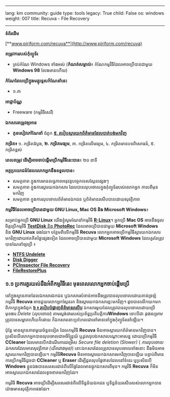 

---

lang: km
community: guide
type: tools
legacy: True
child: False
os: windows
weight: 007
title: Recuva - File Recovery

---

**ទំព័រដើម**

[**www.piriform.com/recuva**](http://www.piriform.com/recuva)
			
**តម្រូវការរបស់កុំព្យូទ័រ**

- គ្រប់កំណែ Windows ទាំងអស់ (**កំណត់សម្គាល់**៖ កំណែកម្មវិធីដែលអាចប្រើបានជាមួយ **Windows 98** លែងមានហើយ)

**កំណែដែលប្រើក្នុងមគ្គុទ្ទេសក៍ណែនាំនេះ**

- ១.៣

**អាជ្ញាប័ណ្ណ**

- Freeware (កម្មវិធីសេរី)

**ឯកសារតម្រូវឲ្យអាន**

- **កូនសៀវភៅណែនាំ** ជំពូក [**៥. របៀបស្តារយកព័ត៌មានដែលបាត់បង់មកវិញ**](/km/chapter-5)

**កម្រិត៖** ១. កម្រិតដំបូង, **២. កម្រិតមធ្យម**, ៣. កម្រិតលើមធ្យម, ៤. កម្រិតមានបទពិសោធន៍, ៥. កម្រិតខ្ពស់

**ពេលតម្រូវ ដើម្បីអាចចាប់ផ្តើមប្រើកម្មវិធីនេះបាន**៖ ២០ នាទី

**អត្ថប្រយោជន៍ដែលលោកអ្នកនឹងទទួលបាន**៖

- សមត្ថភាព ក្នុងការមានលទ្ធភាពអនុវត្តបច្ចេកទេសស្កែនផ្សេងៗ
- សមត្ថភាព ក្នុងការស្តារយកឯកសារ ដែលបានលុបចោលក្នុងកុំព្យូទ័ររបស់លោកអ្នក កាលពីមុនមកវិញ
- សមត្ថភាព ក្នុងការលុបចោលព័ត៌មានឯកជន ឬព័ត៌មានរសើបបានដោយសុវត្ថិភាព

**កម្មវិធីដែលអាចប្រើបានជាមួយ GNU Linux, Mac OS និង Microsoft Windows**៖

សម្រាប់អ្នកប្រើ **GNU Linux** យើងខ្ញុំសូមណែនាំកម្មវិធី [**R-Linux**](http://www.r-tt.com/data_recovery_linux/)។
អ្នកប្រើ **Mac OS** អាចនឹងចូលចិត្តប្រើកម្មវិធី [**TestDisk** និង **PhotoRec**](http://www.cgsecurity.org/) ដែលអាចប្រើបានជាមួយ **Microsoft Windows** និង **GNU Linux** ផងដែរ។
បន្ថែមពីលើកម្មវិធី **Recuva** លោកអ្នកអាចប្រើកម្មវិធីស្តារយកឯកសារមកវិញដោយឥតគិតថ្លៃផ្សេងទៀត ដែលអាចប្រើបានជាមួយ **Microsoft Windows** ដែលគួរតែត្រូវបានណែនាំឲ្យប្រើ ៖

- [**NTFS Undelete**](http://ntfsundelete.com/)
- [**Disk Digger**](http://diskdigger.org/)
- [**PCInspector File Recovery**](http://www.pcinspector.de/Default.htm?language=1)
- [**FileRestorePlus**](http://undeleteplus.com/)

### ១.១ ប្រការគួរយល់ដឹងអំពីកម្មវិធីនេះ មុនពេលលោកអ្នកចាប់ផ្តើមប្រើ ###

នៅក្នុងស្ថានភាពដែលឯកសារឯកជន ឬឯកសារសំខាន់អាចនឹងត្រូវបានលុបចោលដោយភាន់ច្រឡំ កម្មវិធី **Recuva** អាចជួយលោកអ្នកស្កែនរក និងស្តារយកឯកសារខ្លះមកវិញ។ ដូចបានលើកយកមកពិភាក្សាក្នុងជំពូក [**៦ ៖ របៀបបំផ្លាញព័ត៌មានរសើប**](/km/chapter-6) ឯកសារមួយដែលត្រូវបានលុបចោលដោយប្រើមុខងារ *Delete* (*លុបចោល*) តាមស្តង់ដាររបស់ប្រព័ន្ធប្រតិបត្តិការ**Windows** ទោះបីជា *ធុងសម្រាម* ត្រូវបានសម្អាតហើយក៏ដោយ ក៏ឯកសារនោះប្រហែលជានៅមាននៅក្នុងកុំព្យូទ័រនៅឡើយ។

ប៉ុន្តែ មានស្ថានភាពមួយចំនួនទៀត ដែលកម្មវិធី **Recuva** មិនអាចស្តារយកព័ត៌មានមកវិញបាន។ ប្រសិនបើលោកអ្នកបានលុបចោលជាអចិន្ត្រៃយ៍ ឬ*ជូតលុប*ឯកសារបណ្តោះអាសន្ន ដោយប្រើកម្មវិធី **CCleaner** ដែលមានបើកដំណើរការជម្រើស *Secure file deletion (Slower)* ( *ការលុបចោលឯកសារដែលមានសុវត្ថិភាព (យឺតជាងមុន)*) នោះឯកសារដែលត្រូវបានលុបចោលទាំងនោះ នឹងមិនអាចស្តារយកមកវិញបានឡើយ។ កម្មវិធី**Recuva** មិនអាចស្តារយកឯកសារមកវិញបានឡើយ បន្ទាប់ពីមានការប្រើកម្មវិធីដូចជា **CCleaner** ឬ **Eraser** ដើម្បីជូតលុបផ្ទៃថាសដែលនៅទំនេរ ឬប្រសិនបើ **Windows** ខ្លួនឯងបានសរសេរជាន់ពីលើផ្ទៃដែលមានផ្ទុកឯកសារពីមុន។ កម្មវិធី **Recuva** ក៏មិនអាចស្តារយកឯកសារដែលខូចខាតមកវិញដែរ។

កម្មវិធី **Recuva** អាចប្រើដើម្បីសរសេរជាន់ពីលើទិន្នន័យឯកជន ឬទិន្នន័យរសើបរបស់លោកអ្នកបានយ៉ាងមានសុវត្ថិភាពផងដែរ។

